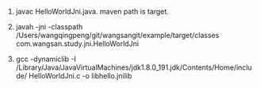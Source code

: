 1. javac HelloWorldJni.java. maven path is  target.
2. javah -jni -classpath /Users/wangqingpeng/git/wangsangit/example/target/classes com.wangsan.study.jni.HelloWorldJni

3. gcc -dynamiclib -I /Library/Java/JavaVirtualMachines/jdk1.8.0_191.jdk/Contents/Home/include/ HelloWorldJni.c -o libhello.jnilib